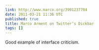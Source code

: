```yaml
---
link: http://www.marco.org/3991237704
date: 2011-03-21 11:36 UTC
published: true
title: Marco Arment on Twitter’s Dickbar
tags: []
---
```


Good example of interface criticism.

